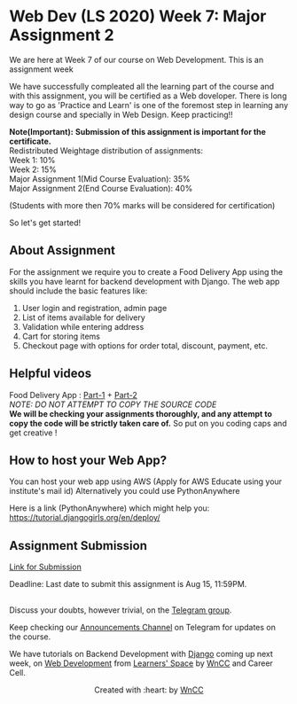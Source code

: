 # Web Dev (LS 2020) Week 7: Major Assignment 2

We are here at Week 7 of our course on Web Development. This is an assignment week

We have successfully compleated all the learning part of the course and with this assignment, you will be certified as a Web doveloper. There is long way to go as 'Practice and Learn' is one of the foremost step in learning any design course and specially in Web Design. Keep practicing!! 
 

__Note(Important):__ **Submission of this assignment is important for the certificate.** <br/>
Redistributed Weightage distribution of assignments: <br/>
Week 1: 10%  <br/>
Week 2: 15%  <br/>
Major Assignment 1(Mid Course Evaluation): 35%  <br/>
Major Assignment 2(End Course Evaluation): 40%  <br/>

(Students with more then 70% marks will be considered for certification)

So let's get started!

## About Assignment 

For the assignment we require you to create a Food Delivery App using the skills you have learnt for backend development with Django. The web app should include the basic features like:
1. User login and registration, admin page
2. List of items available for delivery
3. Validation while entering address
4. Cart for storing items
5. Checkout page with options for order total, discount, payment, etc.


## Helpful videos

Food Delivery App : [Part-1](https://youtu.be/Q-mIGwpKp8M) + [Part-2](https://youtu.be/F_vlRQTLiXQ)<br />
*NOTE: DO NOT ATTEMPT TO COPY THE SOURCE CODE*<br />
**We will be checking your assignments thoroughly, and any attempt to copy the code will be strictly taken care of.**
So put on you coding caps and get creative !

## How to host your Web App?
You can host your web app using AWS (Apply for  AWS Educate using your institute's mail id)
Alternatively you could use PythonAnywhere

Here is a link (PythonAnywhere) which might help you: https://tutorial.djangogirls.org/en/deploy/


## Assignment Submission


[Link for Submission](https://forms.gle/7dkhQ7PxhUyA4yiQA)

Deadline: Last date to submit this assignment is Aug 15, 11:59PM.
   

##

Discuss your doubts, however trivial, on the [Telegram group](https://t.me/joinchat/SOmrORRVjQmyIpCeUd-OYw).

Keep checking our [Announcements Channel](https://t.me/joinchat/AAAAAEM1ff5yT_ipGJ1pNw) on Telegram for updates on the course.

We have tutorials on Backend Development with [Django]() coming up next week, on [Web Development](https://github.com/wncc/learners-space/tree/master/Web%20Development) from [Learners' Space](https://gymkhana.iitb.ac.in/~ugacademics/learnerspace_2020/index.php) by [WnCC](https://github.com/wncc) and Career Cell.

<p align="center">Created with :heart: by <a href="https://www.wncc-iitb.org/">WnCC</a></p>
